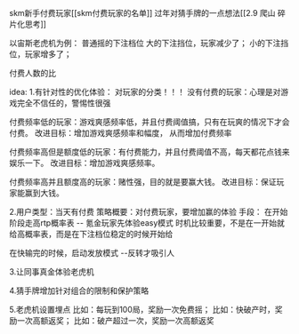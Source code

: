 skm新手付费玩家[[skm付费玩家的名单]]
过年对猜手牌的一点想法[[2.9 爬山 碎片化思考]]

以宙斯老虎机为例：
普通摇的下注档位
大的下注挡位，玩家减少了；
小的下注挡位，玩家增多了；

付费人数的比

idea:
1.有针对性的优化体验：
对玩家的分类！！！ 
没有付费的玩家：心理是对游戏完全不信任的，警惕性很强

付费频率低的玩家：游戏爽感频率低，并且付费阈值搞，只有在玩爽的情况下才会付费。
改进目标：增加游戏爽感频率和幅度， 从而增加付费频率

付费频率高但是额度低的玩家：有付费能力，并且付费阈值不高，每天都花点钱来娱乐一下。
改进目标：增加游戏爽感频率。

付费频率高并且额度高的玩家：赌性强，目的就是要赢大钱。
改进目标：保证玩家能赢到大钱。


2.用户类型：当天有付费
策略概要：对付费玩家，要增加赢的体验
手段：
在开始阶段走高rtp概率表  -- 氪金玩家先体验easy模式
时机比较重要，不是在一开始就给高概率表，而是在下注档位稳定的时候开始给

在快输完的时候，启动发放模式  --反转才吸引人

3.让同事真金体验老虎机

4.猜手牌增加针对组合的限制和保护策略

5.老虎机设置埋点
比如：每玩到100局，奖励一次免费摇；
比如：快破产时，奖励一次高额返奖；
比如：破产超过一次，奖励一次高额返奖
